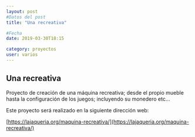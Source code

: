 ```yaml
---
layout: post
#Datos del post
title: "Una recreativa"

#Fecha
date: 2019-03-30T18:15

category: proyectos
user: varios
---
```


## Una recreativa

Proyecto de creación de una máquina recreativa; desde el propio mueble hasta la configuración de los juegos; incluyendo su monedero etc...

Este proyecto será realizado en la siguiente dirección web:

[https://lajaqueria.org/maquina-recreativa/](https://lajaqueria.org/maquina-recreativa/)
